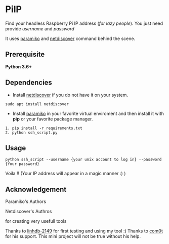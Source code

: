 # PiIP
Find your headless Raspberry Pi IP address (_for lazy people_). You just need provide _username_ and _password_

It uses [paramiko](http://www.paramiko.org/) and [netdiscover](http://manpages.ubuntu.com/manpages/bionic/man8/netdiscover.8.html) command behind the scene.

## Prerequisite
__Python 3.6+__

## Dependencies

- Install [netdiscover](http://manpages.ubuntu.com/manpages/bionic/man8/netdiscover.8.html) if you do not have it on your system.

`sudo apt install netdiscover`
- Install [paramiko](http://www.paramiko.org/) in your favorite virtual enviroment and then install it with **pip** or your favorite package manager.
```
1. pip install -r requirements.txt
2. python ssh_script.py 
```

## Usage
`python ssh_script --username {your unix account to log in} --password {Your password}`

Voila !! (Your IP address will appear in a magic manner :) )

## Acknowledgement
Paramiko's Authors

Netdiscover's Authros

for creating very usefull tools

Thanks to [linhdb-2149](https://github.com/linhdb-2149) for first testing and using my tool :)
Thanks to [com0t](https://github.com/com0t) for his support. This mini project will not be true without his help.
